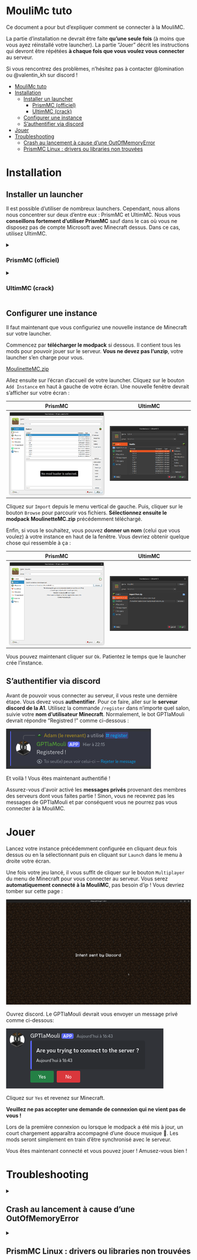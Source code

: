 # MouliMc tuto

Ce document a pour but d’expliquer comment se connecter à la MouliMC.

La partie d’installation ne devrait être faite **qu’une seule fois** (à moins que vous ayez réinstallé votre launcher). La partie “Jouer” décrit les instructions qui devront être répétées **à chaque fois que vous voulez vous connecter** au serveur.

Si vous rencontrez des problèmes, n’hésitez pas à contacter @lomination ou @valentin_kh sur discord !

- [MouliMc tuto](#moulimc-tuto)
- [Installation](#installation)
  - [Installer un launcher](#installer-un-launcher)
    - [PrismMC (officiel)](#prismmc-officiel)
    - [UltimMC (crack)](#ultimmc-crack)
  - [Configurer une instance](#configurer-une-instance)
  - [S’authentifier via discord](#sauthentifier-via-discord)
- [Jouer](#jouer)
- [Troubleshooting](#troubleshooting)
  - [Crash au lancement à cause d’une OutOfMemoryError](#crash-au-lancement-à-cause-dune-outofmemoryerror)
  - [PrismMC Linux : drivers ou libraries non trouvées](#prismmc-linux--drivers-ou-libraries-non-trouvées)


# Installation

## Installer un launcher

Il est possible d’utiliser de nombreux launchers. Cependant, nous allons nous concentrer sur deux d’entre eux : PrismMC et UltimMC. Nous vous **conseillons fortement d’utiliser PrismMC** sauf dans le cas où vous ne disposez pas de compte Microsoft avec Minecraft dessus. Dans ce cas, utilisez UltimMC.

<details name="issue">
  <summary>
  
  ### PrismMC (officiel)

  </summary>
  <p><blockquote>

  Pour commencer, rendez-vous sur le [**site de Prism**](https://prismlauncher.org/download/). Sélectionnez votre OS (Linux, macOS, Windows) et **suivez les instructions d'installation**.

  Une fois l'installation terminée, lancez PrismMC. Le launcher vous demandera de vous authentifier. **Connectez-vous** à votre compte Microsoft sur lequel Minecraft est installé.

  Vous devriez ensuite tomber sur cette page :

  ![image.png](assets/image-0.png)
  
  </blockquote></p>
</details>

<details name="issue">
  <summary>
  
  ### UltimMC (crack)

  </summary>
  <p><blockquote>

  Pour commencer, rendez-vous sur le [**github de UltimMC**](https://github.com/UltimMC/Launcher?tab=readme-ov-file#downloading). Téléchargez UltimMC en cliquant sur votre OS (Linux, macOS, Windows), puis unzippez le launcher à l’endroit de votre choix.

  Une fois l’installation terminée, lancez UltimMC. Vous devriez ensuite tombez sur cette page :

  ![image.png](assets/image-1.png)

  Cliquez en haut à droite de la fenêtre sur `Profiles` pour configurer votre utilisateur Minecraft. Une autre fenêtre devrait s’ouvrir :

  ![image.png](assets/image-2.png)

  Cliquez sur `Add local` et saisissez le nom d’utilisateur Minecraft que vous souhaitez. **Ce nom vous sera demandé lors de l’authentification par discord.** Ensuite, fermez la fenêtre.

  Vous devriez voir votre nom d’utilisateur apparaître en haut à droite de votre écran à la place de `Profiles` comme ci-dessous :

  ![image.png](assets/image-3.png)
  
  </blockquote></p>
</details>

## Configurer une instance

Il faut maintenant que vous configuriez une nouvelle instance de Minecraft sur votre launcher.

Commencez par **télécharger le modpack** si dessous. Il contient tous les mods pour pouvoir jouer sur le serveur. **Vous ne devez pas l’unzip**, votre launcher s’en charge pour vous.

[MoulinetteMC.zip](assets/MoulinetteMC.zip)

Allez ensuite sur l’écran d’accueil de votre launcher. Cliquez sur le bouton `Add Instance` en haut à gauche de votre écran. Une nouvelle fenêtre devrait s’afficher sur votre écran :

| PrismMC                          | UltimMC                          |
| -------------------------------- | -------------------------------- |
| ![image.png](assets/image-4.png) | ![image.png](assets/image-5.png) |

Cliquez sur `Import` depuis le menu vertical de gauche. Puis, cliquer sur le bouton `Browse` pour parcourir vos fichiers. **Sélectionnez ensuite le modpack MoulinetteMC.zip** précédemment téléchargé.

Enfin, si vous le souhaitez, vous pouvez **donner un nom** (celui que vous voulez) à votre instance en haut de la fenêtre. Vous devriez obtenir quelque chose qui ressemble à ça :

| PrismMC                          | UltimMC                          |
| -------------------------------- | -------------------------------- |
| ![image.png](assets/image-6.png) | ![image.png](assets/image-7.png) |

Vous pouvez maintenant cliquer sur `Ok`. Patientez le temps que le launcher crée l’instance.

## S’authentifier via discord

Avant de pouvoir vous connecter au serveur, il vous reste une dernière étape. Vous devez vous **authentifier**. Pour ce faire, aller sur le **serveur discord de la A1**. Utilisez la commande `/register` dans n’importe quel salon, suivie votre **nom d’utilisateur Minecraft**. Normalement, le bot GPTlaMouli devrait répondre “Registred !” comme ci-dessous :

![image.png](assets/image-8.png)

Et voilà ! Vous êtes maintenant authentifié !

Assurez-vous d'avoir activé les **messages privés** provenant des membres des serveurs dont vous faites partie ! Sinon, vous ne recevrez pas les messages de GPTlaMouli et par conséquent vous ne pourrez pas vous connecter à la MouliMC.

# Jouer

Lancez votre instance précédemment configurée en cliquant deux fois dessus ou en la sélectionnant puis en cliquant sur `Launch` dans le menu à droite votre écran.

Une fois votre jeu lancé, il vous suffit de cliquer sur le bouton `Multiplayer` du menu de Minecraft pour vous connecter au serveur. Vous serez **automatiquement connecté à la MouliMC**, pas besoin d’ip !
Vous devriez tomber sur cette page :

![image.png](assets/image-9.png)

Ouvrez discord. Le GPTlaMouli devrait vous envoyer un message privé comme ci-dessous:

![image.png](assets/image-10.png)

Cliquez sur `Yes` et revenez sur Minecraft.

**Veuillez ne pas accepter une demande de connexion qui ne vient pas de vous !**

Lors de la première connexion ou lorsque le modpack a été mis à jour, un court chargement apparaîtra accompagné d’une douce musique 🎵. Les mods seront simplement en train d’être synchronisé avec le serveur.

Vous êtes maintenant connecté et vous pouvez jouer ! Amusez-vous bien !

# Troubleshooting

<details name="issue">
  <summary>
  
  ## Crash au lancement à cause d’une OutOfMemoryError
  
  </summary>
  <p><blockquote>

  Il arrive que le jeu crash lors du chargement de Minecraft à cause d’un manque RAM. Pour résoudre ce problème, allez dans les paramètres de l’instance (sélectionnez l’instance dans votre launcher et cliquez `Edit` sur PrismMC ou `Edit Instance` sur UltimMC), dans l’onglet `Settings` puis `Java`. Modifiez la valeur `Maximum memory allocation` à 2000 megaoctets (soit 2 gigaoctets) ou plus.

  | PrismMC                           | UltimMC                           |
  | --------------------------------- | --------------------------------- |
  | ![image.png](assets/image-11.png) | ![image.png](assets/image-12.png) |
  
  Relancez votre jeu et le problème devrait disparaître !
  
  </blockquote></p>
</details>

<details name="issue">
  <summary>
  
  ## PrismMC Linux : drivers ou libraries non trouvées

  </summary>
  <p><blockquote>

  PrismMC semble avoir une drôle de gestion de dépendances. Si vous rencontrez des problèmes de drivers ou de libraries telles que libstdc++ qui ne sont pas trouvés ou pas dans la bonne version, contactez @lomination. Il pourra peut-être vous aider.
  
  </blockquote></p>
</details>
